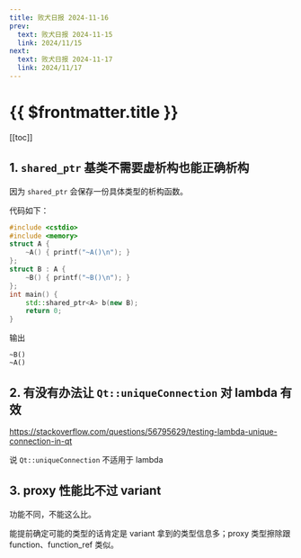 ```yaml
---
title: 败犬日报 2024-11-16
prev:
  text: 败犬日报 2024-11-15
  link: 2024/11/15
next:
  text: 败犬日报 2024-11-17
  link: 2024/11/17
---
```


# {{ $frontmatter.title }}

[[toc]]

## 1. `shared_ptr` 基类不需要虚析构也能正确析构

因为 `shared_ptr` 会保存一份具体类型的析构函数。

代码如下：

```cpp
#include <cstdio>
#include <memory>
struct A {
    ~A() { printf("~A()\n"); }
};
struct B : A {
    ~B() { printf("~B()\n"); }
};
int main() {
    std::shared_ptr<A> b(new B);
    return 0;
}
```

输出

```text
~B()
~A()
```

## 2. 有没有办法让 `Qt::uniqueConnection` 对 lambda 有效

<https://stackoverflow.com/questions/56795629/testing-lambda-unique-connection-in-qt>

说 `Qt::uniqueConnection` 不适用于 lambda

## 3. proxy 性能比不过 variant

功能不同，不能这么比。

能提前确定可能的类型的话肯定是 variant 拿到的类型信息多；proxy 类型擦除跟 function、function_ref 类似。
